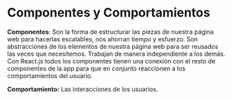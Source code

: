 # Componentes y Comportamientos

**Componentes**: Son la forma de estructurar las piezas de nuestra página web para hacerlas escalables, nos ahorran tiempo y esfuerzo. Son abstracciones de los elementos de nuestra página web para ser reusados las veces que necesitemos. Trabajan de manera independiente a los demás. Con React.js todos los componentes tienen una conexión con el resto de componentes de la app para que en conjunto reaccionen a los comportamientos del usuario.

**Comportamiento:** Las interacciones de los usuarios.

